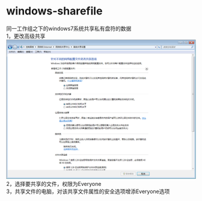 # windows-sharefile
同一工作组之下的windows7系统共享私有盘符的数据  
1，更改高级共享  
      ![image](https://github.com/xibeizening/windows-sharefile/blob/master/%E5%9B%BE%E7%89%87/1.png)
2，选择要共享的文件，权限为Everyone  
3，共享文件的电脑，对该共享文件属性的安全选项增添Everyone选项  
